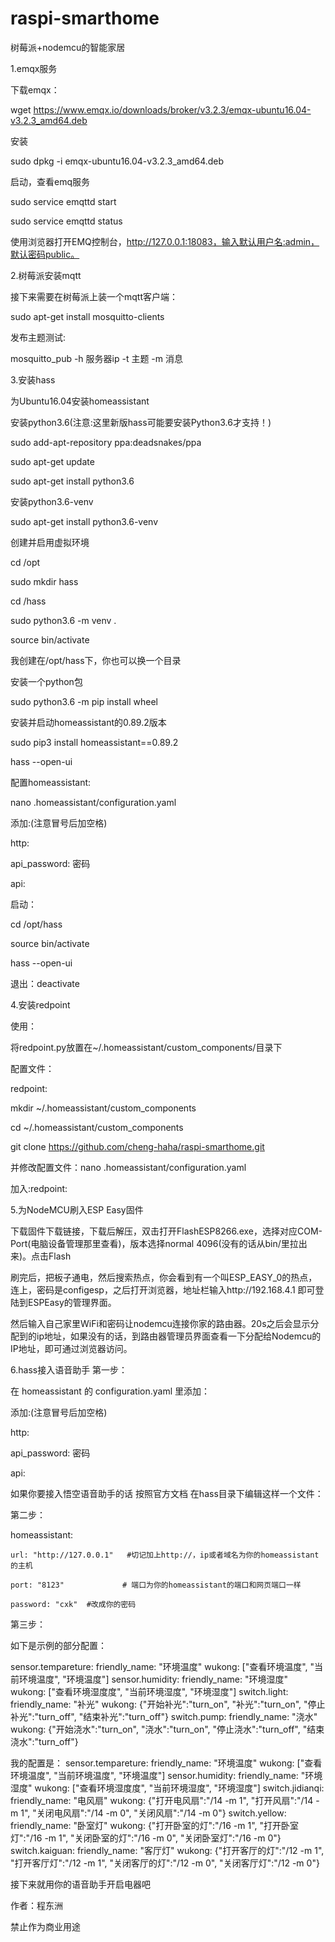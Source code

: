 # raspi-smarthome

 树莓派+nodemcu的智能家居
 
 
1.emqx服务

下载emqx：


wget https://www.emqx.io/downloads/broker/v3.2.3/emqx-ubuntu16.04-v3.2.3_amd64.deb

安装

sudo dpkg -i emqx-ubuntu16.04-v3.2.3_amd64.deb

启动，查看emq服务

sudo service emqttd start

sudo service emqttd status

使用浏览器打开EMQ控制台，http://127.0.0.1:18083，输入默认用户名:admin，默认密码public。

2.树莓派安装mqtt

接下来需要在树莓派上装一个mqtt客户端：

sudo apt-get install mosquitto-clients

发布主题测试:

mosquitto_pub -h 服务器ip -t 主题 -m 消息

3.安装hass

为Ubuntu16.04安装homeassistant


安装python3.6(注意:这里新版hass可能要安装Python3.6才支持！)

sudo add-apt-repository ppa:deadsnakes/ppa

sudo apt-get update

sudo apt-get install python3.6

安装python3.6-venv

sudo apt-get install python3.6-venv

创建并启用虚拟环境

cd /opt

sudo mkdir hass

cd /hass

sudo python3.6 -m venv .

source bin/activate

我创建在/opt/hass下，你也可以换一个目录

安装一个python包

sudo python3.6 -m pip install wheel

安装并启动homeassistant的0.89.2版本

sudo pip3 install homeassistant==0.89.2

hass --open-ui

配置homeassistant:

nano .homeassistant/configuration.yaml

添加:(注意冒号后加空格)

http:

  api_password: 密码
  
api:

启动：

cd /opt/hass

source bin/activate

hass --open-ui

退出：deactivate

4.安装redpoint

使用：


将redpoint.py放置在~/.homeassistant/custom_components/目录下

配置文件：

redpoint:

mkdir ~/.homeassistant/custom_components

cd ~/.homeassistant/custom_components

git clone https://github.com/cheng-haha/raspi-smarthome.git


并修改配置文件：nano .homeassistant/configuration.yaml

加入:redpoint:

5.为NodeMCU刷入ESP Easy固件

下载固件下载链接，下载后解压，双击打开FlashESP8266.exe，选择对应COM-Port(电脑设备管理那里查看)，版本选择normal 4096(没有的话从bin/里拉出来)。点击Flash

刷完后，把板子通电，然后搜索热点，你会看到有一个叫ESP_EASY_0的热点，连上，密码是configesp，之后打开浏览器，地址栏输入http://192.168.4.1 即可登陆到ESPEasy的管理界面。

然后输入自己家里WiFi和密码让nodemcu连接你家的路由器。20s之后会显示分配到的ip地址，如果没有的话，到路由器管理员界面查看一下分配给Nodemcu的IP地址，即可通过浏览器访问。

6.hass接入语音助手
 第一步：

在 homeassistant 的 configuration.yaml 里添加：

添加:(注意冒号后加空格)

http:

  api_password: 密码
  
api:


如果你要接入悟空语音助手的话 按照官方文档 在hass目录下编辑这样一个文件：

第二步：

homeassistant:

    url: "http://127.0.0.1"   #切记加上http://，ip或者域名为你的homeassistant的主机
    
    port: "8123"             # 端口为你的homeassistant的端口和网页端口一样
    
    password: "cxk"  #改成你的密码

第三步：

如下是示例的部分配置：

sensor.tempareture:
  friendly_name: "环境温度"
  wukong: ["查看环境温度", "当前环境温度", "环境温度"]
sensor.humidity:
  friendly_name: "环境湿度"
  wukong: ["查看环境湿度度", "当前环境湿度", "环境湿度"]
switch.light:
  friendly_name: "补光"
  wukong: {"开始补光":"turn_on", "补光":"turn_on", "停止补光":"turn_off", "结束补光":"turn_off"}
switch.pump:
  friendly_name: "浇水"
  wukong: {"开始浇水":"turn_on", "浇水":"turn_on", "停止浇水":"turn_off", "结束浇水":"turn_off"}  

我的配置是：
sensor.tempareture:
  friendly_name: "环境温度"
  wukong: ["查看环境温度", "当前环境温度", "环境温度"]
sensor.humidity:
  friendly_name: "环境湿度"
  wukong: ["查看环境湿度度", "当前环境湿度", "环境湿度"]
switch.jidianqi:
  friendly_name: "电风扇"
  wukong: {"打开电风扇":"/14 -m 1", "打开风扇":"/14 -m 1", "关闭电风扇":"/14 -m 0", "关闭风扇":"/14 -m 0"}
switch.yellow:
  friendly_name: "卧室灯"
  wukong: {"打开卧室的灯":"/16 -m 1", "打开卧室灯":"/16 -m 1", "关闭卧室的灯":"/16 -m 0", "关闭卧室灯":"/16 -m 0"}
switch.kaiguan:
  friendly_name: "客厅灯"
  wukong: {"打开客厅的灯":"/12 -m 1", "打开客厅灯":"/12 -m 1", "关闭客厅的灯":"/12 -m 0", "关闭客厅灯":"/12 -m 0"}


接下来就用你的语音助手开启电器吧



作者：程东洲  

禁止作为商业用途

